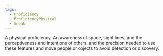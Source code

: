 ```yaml
---
tags:
  - Proficiency
  - ProficiencyPhysical
  - Sneak
---
```

A physical proficiency. An awareness of space, sight lines, and the perceptiveness and intentions of others, and the precision needed to use these features and move people or objects to avoid detection or discovery.